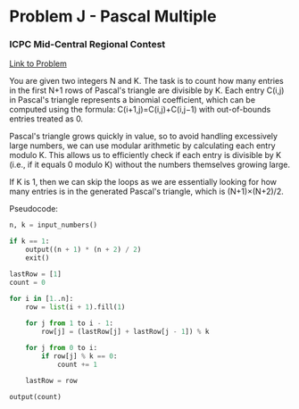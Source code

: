 # Problem J - Pascal Multiple

### ICPC Mid-Central Regional Contest

[Link to Problem](https://mcpc24.kattis.com/contests/mcpc24/problems/pascalmultiple)

You are given two integers N and K. The task is to count how many entries in the first N+1 rows of Pascal's triangle are divisible by K. Each entry C(i,j) in Pascal's triangle represents a binomial coefficient, which can be computed using the formula: C(i+1,j)=C(i,j)+C(i,j−1) with out-of-bounds entries treated as 0.

Pascal's triangle grows quickly in value, so to avoid handling excessively large numbers, we can use modular arithmetic by calculating each entry modulo K. This allows us to efficiently check if each entry is divisible by K (i.e., if it equals 0 modulo K) without the numbers themselves growing large.

If K is 1, then we can skip the loops as we are essentially looking for how many entries is in the generated Pascal's triangle, which is (N+1)×(N+2)/2.

Pseudocode:

```python
n, k = input_numbers()

if k == 1:
    output((n + 1) * (n + 2) / 2)
    exit()

lastRow = [1]
count = 0

for i in [1..n]:
    row = list(i + 1).fill(1)
    
    for j from 1 to i - 1:
        row[j] = (lastRow[j] + lastRow[j - 1]) % k

    for j from 0 to i:
        if row[j] % k == 0:
            count += 1

    lastRow = row

output(count)
```